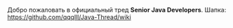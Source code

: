 Добро пожаловать в официальный тред **Senior Java Developers**.
Шапка: https://github.com/qqqlll/Java-Thread/wiki
